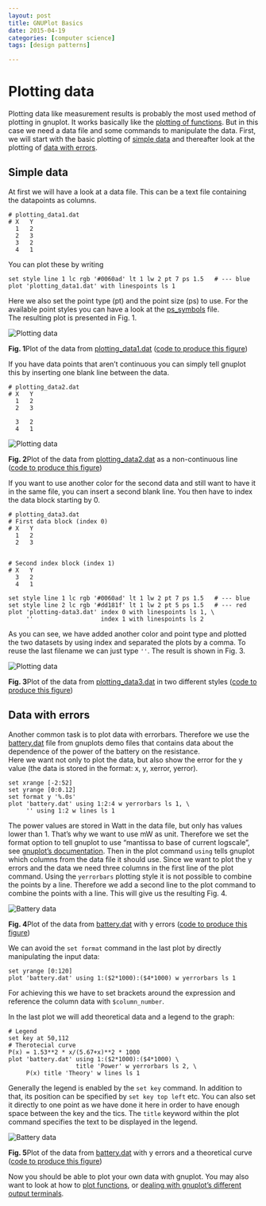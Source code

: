 ```yaml
---
layout: post
title: GNUPlot Basics
date: 2015-04-19
categories: [computer science]
tags: [design patterns]

---
```



# Plotting data

Plotting data like measurement results is probably the most used method
of plotting in gnuplot. It works basically like the [plotting of
functions](http://www.gnuplotting.org/plotting-functions/). But in this
case we need a data file and some commands to manipulate the data.
First, we will start with the basic plotting of [simple data](#data) and
thereafter look at the plotting of [data with errors](#errorbars).

Simple data 
-----------

At first we will have a look at a data file. This can be a text file
containing the datapoints as columns.

    # plotting_data1.dat
    # X   Y
      1   2
      2   3
      3   2
      4   1

You can plot these by writing

``` 
set style line 1 lc rgb '#0060ad' lt 1 lw 2 pt 7 ps 1.5   # --- blue
plot 'plotting_data1.dat' with linespoints ls 1
```

Here we also set the point type (pt) and the point size (ps) to use. For
the available point styles you can have a look at the
[ps\_symbols](http://www.gnuplotting.org/doc/ps_symbols.pdf) file.\
 The resulting plot is presented in Fig. 1.

![Plotting data](http://www.gnuplotting.org/figs/plotting_data1.png)

**Fig. 1**Plot of the data from
[plotting\_data1.dat](http://www.gnuplotting.org/data/plotting_data1.dat)
([code to produce this
figure](http://www.gnuplotting.org/code/plotting_data1.gnu))

If you have data points that aren’t continuous you can simply tell
gnuplot this by inserting one blank line between the data.

    # plotting_data2.dat
    # X   Y
      1   2
      2   3

      3   2
      4   1

![Plotting data](http://www.gnuplotting.org/figs/plotting_data2.png)

**Fig. 2**Plot of the data from
[plotting\_data2.dat](http://www.gnuplotting.org/data/plotting_data2.dat)
as a non-continuous line ([code to produce this
figure](http://www.gnuplotting.org/code/plotting_data2.gnu))

If you want to use another color for the second data and still want to
have it in the same file, you can insert a second blank line. You then
have to index the data block starting by 0.

    # plotting_data3.dat
    # First data block (index 0)
    # X   Y
      1   2
      2   3


    # Second index block (index 1)
    # X   Y
      3   2
      4   1

``` 
set style line 1 lc rgb '#0060ad' lt 1 lw 2 pt 7 ps 1.5   # --- blue
set style line 2 lc rgb '#dd181f' lt 1 lw 2 pt 5 ps 1.5   # --- red
plot 'plotting-data3.dat' index 0 with linespoints ls 1, \
     ''                   index 1 with linespoints ls 2
```

As you can see, we have added another color and point type and plotted
the two datasets by using index and separated the plots by a comma. To
reuse the last filename we can just type `''`. The result is shown in
Fig. 3.

![Plotting data](http://www.gnuplotting.org/figs/plotting_data3.png)

**Fig. 3**Plot of the data from
[plotting\_data3.dat](http://www.gnuplotting.org/data/plotting_data3.dat)
in two different styles ([code to produce this
figure](http://www.gnuplotting.org/code/plotting_data3.gnu))

Data with errors 
----------------

Another common task is to plot data with errorbars. Therefore we use the
[battery.dat](http://www.gnuplotting.org/data/battery.dat) file from
gnuplots demo files that contains data about the dependence of the power
of the battery on the resistance.\
 Here we want not only to plot the data, but also show the error for the
y value (the data is stored in the format: x, y, xerror, yerror).

``` 
set xrange [-2:52]
set yrange [0:0.12]
set format y '%.0s'
plot 'battery.dat' using 1:2:4 w yerrorbars ls 1, \
     '' using 1:2 w lines ls 1
```

The power values are stored in Watt in the data file, but only has
values lower than 1. That’s why we want to use mW as unit. Therefore we
set the format option to tell gnuplot to use “mantissa to base of
current logscale”, see [gnuplot’s
documentation](http://www.gnuplot.info/documentation.html). Then in the
plot command `using` tells gnuplot which columns from the data file it
should use. Since we want to plot the y errors and the data we need
three columns in the first line of the plot command. Using the
`yerrorbars` plotting style it is not possible to combine the points by
a line. Therefore we add a second line to the plot command to combine
the points with a line. This will give us the resulting Fig. 4.

![Battery data](http://www.gnuplotting.org/figs/battery_data.png)

**Fig. 4**Plot of the data from
[battery.dat](http://www.gnuplotting.org/data/battery.dat) with y errors
([code to produce this
figure](http://www.gnuplotting.org/code/battery_data.gnu))

We can avoid the `set format` command in the last plot by directly
manipulating the input data:

``` 
set yrange [0:120]
plot 'battery.dat' using 1:($2*1000):($4*1000) w yerrorbars ls 1
```

For achieving this we have to set brackets around the expression and
reference the column data with `$column_number`.

In the last plot we will add theoretical data and a legend to the graph:

``` 
# Legend
set key at 50,112
# Therotecial curve
P(x) = 1.53**2 * x/(5.67+x)**2 * 1000
plot 'battery.dat' using 1:($2*1000):($4*1000) \ 
                   title 'Power' w yerrorbars ls 2, \
     P(x) title 'Theory' w lines ls 1
```

Generally the legend is enabled by the `set key` command. In addition to
that, its position can be specified by `set key top left` etc. You can
also set it directly to one point as we have done it here in order to
have enough space between the key and the tics. The `title` keyword
within the plot command specifies the text to be displayed in the
legend.

![Battery data](http://www.gnuplotting.org/figs/battery.png)

**Fig. 5**Plot of the data from
[battery.dat](http://www.gnuplotting.org/data/battery.dat) with y errors
and a theoretical curve ([code to produce this
figure](http://www.gnuplotting.org/code/battery.gnu))

Now you should be able to plot your own data with gnuplot. You may also
want to look at how to [plot
functions](http://www.gnuplotting.org/plotting-functions/), or [dealing
with gnuplot’s different output
terminals](http://www.gnuplotting.org/output-terminals/).

